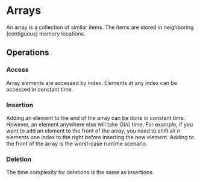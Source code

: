 # Arrays

An array is a collection of similar items. The items are stored in neighboring
(contiguous) memory locations.

## Operations

### Access

Array elements are accessed by index. Elements at any index can be accessed in
constant time.

### Insertion

Adding an element to the end of the array can be done in constant time. However,
an element anywhere else will take *O*(*n*) time. For example, if you want to
add an element to the front of the array, you need to shift all *n* elements one
index to the right before inserting the new element. Adding to the front of the
array is the worst-case runtime scenario.

### Deletion

The time complexity for deletions is the same as insertions.